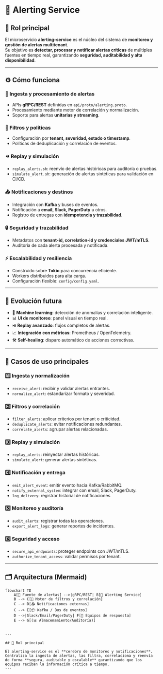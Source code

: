 # 📡 Alerting Service

## 🎯 Rol principal

El microservicio **alerting-service** es el núcleo del sistema de **monitoreo y gestión de alertas multitenant**.  
Su objetivo es **detectar, procesar y notificar alertas críticas** de múltiples fuentes en tiempo real, garantizando **seguridad, auditabilidad y alta disponibilidad**.  

---

## ⚙️ Cómo funciona

### 🔔 Ingesta y procesamiento de alertas
- APIs **gRPC/REST** definidas en `api/proto/alerting.proto`.  
- Procesamiento mediante motor de correlación y normalización.  
- Soporte para alertas **unitarias y streaming**.  

### 🧹 Filtros y políticas
- Configuración por **tenant, severidad, estado o timestamp**.  
- Políticas de deduplicación y correlación de eventos.  

### ⏪ Replay y simulación
- `replay_alerts.sh`: reenvío de alertas históricas para auditoría o pruebas.  
- `simulate_alert.sh`: generación de alertas sintéticas para validación en CI/CD.  

### 📤 Notificaciones y destinos
- Integración con **Kafka** y buses de eventos.  
- Notificación a **email, Slack, PagerDuty** u otros.  
- Registro de entregas con **idempotencia y trazabilidad**.  

### 🔒 Seguridad y trazabilidad
- Metadatos con **tenant-id, correlation-id y credenciales JWT/mTLS**.  
- Auditoría de cada alerta procesada y notificada.  

### ⚡ Escalabilidad y resiliencia
- Construido sobre **Tokio** para concurrencia eficiente.  
- Workers distribuidos para alta carga.  
- Configuración flexible: `config/config.yaml`.  

---

## 🔄 Evolución futura

- 🤖 **Machine learning**: detección de anomalías y correlación inteligente.  
- 📊 **UI de monitoreo**: panel visual en tiempo real.  
- ⏯️ **Replay avanzado**: flujos completos de alertas.  
- 📈 **Integración con métricas**: Prometheus / OpenTelemetry.  
- 🛠️ **Self-healing**: disparo automático de acciones correctivas.  

---

## 📂 Casos de uso principales

### 1️⃣ Ingesta y normalización
- `receive_alert`: recibir y validar alertas entrantes.  
- `normalize_alert`: estandarizar formato y severidad.  

### 2️⃣ Filtros y correlación
- `filter_alerts`: aplicar criterios por tenant o criticidad.  
- `deduplicate_alerts`: evitar notificaciones redundantes.  
- `correlate_alerts`: agrupar alertas relacionadas.  

### 3️⃣ Replay y simulación
- `replay_alerts`: reinyectar alertas históricas.  
- `simulate_alert`: generar alertas sintéticas.  

### 4️⃣ Notificación y entrega
- `emit_alert_event`: emitir evento hacia Kafka/RabbitMQ.  
- `notify_external_system`: integrar con email, Slack, PagerDuty.  
- `log_delivery`: registrar historial de notificaciones.  

### 5️⃣ Monitoreo y auditoría
- `audit_alerts`: registrar todas las operaciones.  
- `export_alert_logs`: generar reportes de incidentes.  

### 6️⃣ Seguridad y acceso
- `secure_api_endpoints`: proteger endpoints con JWT/mTLS.  
- `authorize_tenant_access`: validar permisos por tenant.  

---

## 🗂️ Arquitectura (Mermaid)

```mermaid
flowchart TD
    A[🔔 Fuente de alertas] -->|gRPC/REST| B[📡 Alerting Service]
    B --> C[🧹 Motor de filtros y correlación]
    C --> D[📤 Notificaciones externas]
    C --> E[📦 Kafka / Bus de eventos]
    D -->|Slack/Email/PagerDuty| F[👥 Equipos de respuesta]
    E --> G[(📊 Almacenamiento/Auditoría)]


---

## 🎯 Rol principal

El alerting-service es el **cerebro de monitoreo y notificaciones**.  
Centraliza la ingesta de alertas, las filtra, correlaciona y reenvía de forma **segura, auditable y escalable** garantizando que los equipos reciban la información crítica a tiempo. 
---